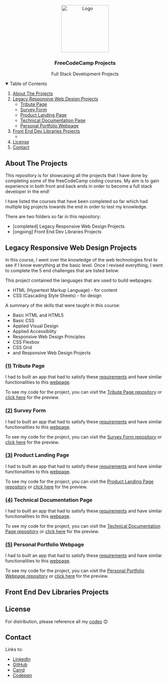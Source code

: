 <!-- PROJECT LOGO -->

<p align="center">
  <a href="https://github.com/mahlaNasr/nao_robot_project">
    <img src="nao_logo.png" alt="Logo" width="150" height="150">
  </a>
  <h3 align="center">FreeCodeCamp Projects</h3>
  <p align="center">
    Full Stack Development Projects
  </p>
</p>


<details open="open">
  <summary>Table of Contents</summary>
  <ol>
    <li><a href="#about-the-projects">About The Projects</a></li>
    <li>
      <a href="#legacy-responsive-web-design-projects">Legacy Responsive Web Design Projects</a>
      <ul>
        <li><a href="#1-tribute-page">Tribute Page</a></li>
        <li><a href="#2-survey-form">Survey Form</a></li>
        <li><a href="#3-product-landing-page">Product Landing Page</a></li>
        <li><a href="#4-technical-documentation-page">Technical Documentation Page</a></li>
        <li><a href="#5-personal-portfolio-webpage">Personal Portfolio Webpage</a></li>
      </ul>
    </li>
    <li>
      <a href="#front-end-dev-libraries-projects">Front End Dev Libraries Projects</a>
      <ul>
        <li><a href="#"></a></li>
      </ul>
    </li>
    <li><a href="#license">License</a></li>
    <li><a href="#contact">Contact</a></li>
  </ol>
</details>


<!-- ABOUT THE PROJECT -->
## About The Projects

This repository is for showcasing all the projects that I have done by completing some of the freeCodeCamp coding courses. My aim is to gain experience in both front and back ends in order to become a full stack developer in the end!

I have listed the courses that have been completed so far which had multiple big projects towards the end in order to test my knowledge.

There are two folders so far in this repository:
* [completed] Legacy Responsive Web Design Projects 
* [ongoing] Front End Dev Libraries Projects 


<!-- 
This project proposes a system where humanoid robot, NAO, uses scanned QR code ticket information to form simple conversations with the visitors at the [**the National Portrait Gallery**](https://www.nationalgallery.org.uk/whats-on/national-gallery-x) art museum. -->




<!-- Legacy Responsive Web Design Projects -->
## Legacy Responsive Web Design Projects 

In this course, I went over the knowledge of the web technologies first to see if I know everything at the basic level. Once I revised everything, I went to complete the 5 end challenges that are listed below.

This project contained the languages that are used to build webpages: 
* HTML (Hypertext Markup Language) - for content
* CSS (Cascading Style Sheets) - for design

A summary of the skills that were taught in this course:
* Basic HTML and HTML5
* Basic CSS
* Applied Visual Design
* Applied Accessibility
* Responsive Web Design Principles
* CSS Flexbox 
* CSS Grid
* and Responsive Web Design Projects


### [(1)](https://codepen.io/mahlanasr/full/WNMbzdB) Tribute Page

I had to built an app that had to satisfy these [requirements](https://www.freecodecamp.org/learn/responsive-web-design/responsive-web-design-projects/build-a-tribute-page) and have similar functionalities to this [webpage](https://tribute-page.freecodecamp.rocks/).

To see my code for the project, you can visit the [Tribute Page repository](https://github.com/mahlaNasr/FreeCodeCamp_Projects/tree/main/Legacy_Responsive_Web_Design_Projects/tribute_page_project) or [click here](https://codepen.io/mahlanasr/full/WNMbzdB) for the preview.


### [(2)](https://codepen.io/mahlanasr/full/abqzRrz) Survey Form

I had to built an app that had to satisfy these [requirements](https://www.freecodecamp.org/learn/responsive-web-design/responsive-web-design-projects/build-a-survey-form) and have similar functionalities to this [webpage](https://survey-form.freecodecamp.rocks/).

To see my code for the project, you can visit the [Survey Form repository](https://github.com/mahlaNasr/FreeCodeCamp_Projects/tree/main/Legacy_Responsive_Web_Design_Projects/survey-form-project) or [click here](https://codepen.io/mahlanasr/full/abqzRrz) for the preview.


### [(3)](https://codepen.io/mahlanasr/full/WNMvpdr) Product Landing Page

I had to built an app that had to satisfy these [requirements](https://www.freecodecamp.org/learn/responsive-web-design/responsive-web-design-projects/build-a-product-landing-page) and have similar functionalities to this [webpage](https://product-landing-page.freecodecamp.rocks/).

To see my code for the project, you can visit the [Product Landing Page repository](https://github.com/mahlaNasr/FreeCodeCamp_Projects/tree/main/Legacy_Responsive_Web_Design_Projects/landing_page_project) or [click here](https://codepen.io/mahlanasr/full/WNMvpdr) for the preview.

### [(4)](https://codepen.io/mahlanasr/full/qBxOWeB) Technical Documentation Page

I had to built an app that had to satisfy these [requirements](https://www.freecodecamp.org/learn/responsive-web-design/responsive-web-design-projects/build-a-technical-documentation-page) and have similar functionalities to this [webpage](https://technical-documentation-page.freecodecamp.rocks/).

To see my code for the project, you can visit the [Technical Documentation Page repository](https://github.com/mahlaNasr/FreeCodeCamp_Projects/tree/main/Legacy_Responsive_Web_Design_Projects/tech_doc_page_project) or [click here](https://codepen.io/mahlanasr/full/qBxOWeB) for the preview.


### [(5)](https://codepen.io/mahlanasr/full/bGLqVvy) Personal Portfolio Webpage

I had to built an app that had to satisfy these [requirements](https://www.freecodecamp.org/learn/responsive-web-design/responsive-web-design-projects/build-a-personal-portfolio-webpage) and have similar functionalities to this [webpage](https://personal-portfolio.freecodecamp.rocks/).

To see my code for the project, you can visit the [Personal Portfolio Webpage repository](https://github.com/mahlaNasr/FreeCodeCamp_Projects/tree/main/Legacy_Responsive_Web_Design_Projects/personal_portfolio_webpage) or [click here](https://codepen.io/mahlanasr/full/bGLqVvy) for the preview.



<!-- Front End Dev Libraries Projects -->
## Front End Dev Libraries Projects





<!-- LICENSE -->
## License 

For distribution, please reference all my [codes](https://github.com/mahlaNasr/FreeCodeCamp_Projects) 😊


<!-- CONTACT -->
## Contact 

Links to: 
* [LinkedIn](https://www.linkedin.com/in/mahla-nasrollahi-0bb679163)
* [GitHub](https://github.com/mahlaNasr/) 
* [Carrd](https://mahla-nasrollahi.carrd.co/)
* [Codepen](https://codepen.io/your-work)

